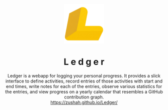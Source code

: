 <p align="center"><img src="./assets/logo.png" width="25%"></p>
<h1 align="center">L e d g e r</h1>
<p align="center">
    Ledger is a webapp for logging your personal progress. It provides a slick interface to define activities, record entries of those activities with start and end times, write notes for each of the entries, observe various statistics for the entries, and view progress on a yearly calendar that resembles a GitHub contribution graph.
    <br>
    <a href="https://zushah.github.io/Ledger/">https://zushah.github.io/Ledger/</a>
</p>
